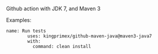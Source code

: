 
Github action with JDK 7, and Maven 3

Examples:

```$xslt
name: Run tests
        uses: kingprimex/github-maven-java@maven3-java7
        with:
          command: clean install
          